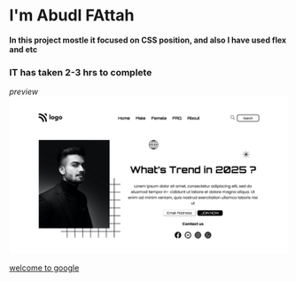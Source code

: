 # I'm Abudl FAttah 

**In this project mostle it focused on CSS position, and also I have used flex and etc**

### IT has taken 2-3 hrs to complete

*preview*
![image](trends-now.png)

[welcome to google](https://trends-now-landing-page01.netlify.app/)


